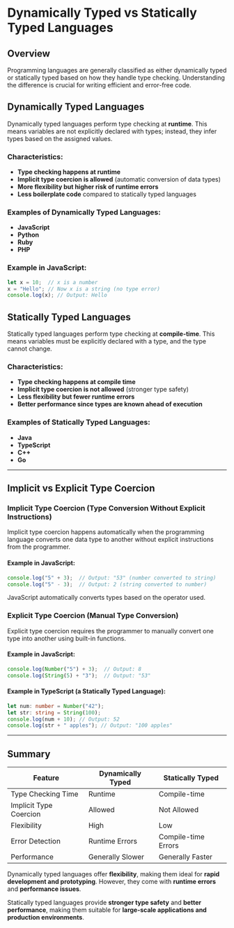 # Dynamically Typed vs Statically Typed Languages

## Overview
Programming languages are generally classified as either dynamically typed or statically typed based on how they handle type checking. Understanding the difference is crucial for writing efficient and error-free code.

## Dynamically Typed Languages
Dynamically typed languages perform type checking at **runtime**. This means variables are not explicitly declared with types; instead, they infer types based on the assigned values. 

### Characteristics:
- **Type checking happens at runtime**
- **Implicit type coercion is allowed** (automatic conversion of data types)
- **More flexibility but higher risk of runtime errors**
- **Less boilerplate code** compared to statically typed languages

### Examples of Dynamically Typed Languages:
- **JavaScript**
- **Python**
- **Ruby**
- **PHP**

### Example in JavaScript:
```javascript
let x = 10;  // x is a number
x = "Hello"; // Now x is a string (no type error)
console.log(x); // Output: Hello
```

## Statically Typed Languages
Statically typed languages perform type checking at **compile-time**. This means variables must be explicitly declared with a type, and the type cannot change.

### Characteristics:
- **Type checking happens at compile time**
- **Implicit type coercion is not allowed** (stronger type safety)
- **Less flexibility but fewer runtime errors**
- **Better performance since types are known ahead of execution**

### Examples of Statically Typed Languages:
- **Java**
- **TypeScript**
- **C++**
- **Go**


---

## Implicit vs Explicit Type Coercion
### Implicit Type Coercion (Type Conversion Without Explicit Instructions)
Implicit type coercion happens automatically when the programming language converts one data type to another without explicit instructions from the programmer.

#### Example in JavaScript:
```javascript
console.log("5" + 3);  // Output: "53" (number converted to string)
console.log("5" - 3);  // Output: 2 (string converted to number)
```
JavaScript automatically converts types based on the operator used.

### Explicit Type Coercion (Manual Type Conversion)
Explicit type coercion requires the programmer to manually convert one type into another using built-in functions.

#### Example in JavaScript:
```javascript
console.log(Number("5") + 3);  // Output: 8
console.log(String(5) + "3");  // Output: "53"
```

#### Example in TypeScript (a Statically Typed Language):
```typescript
let num: number = Number("42");
let str: string = String(100);
console.log(num + 10); // Output: 52
console.log(str + " apples"); // Output: "100 apples"
```

---

## Summary
| Feature                 | Dynamically Typed | Statically Typed |
|-------------------------|------------------|------------------|
| Type Checking Time      | Runtime          | Compile-time     |
| Implicit Type Coercion  | Allowed          | Not Allowed      |
| Flexibility            | High             | Low              |
| Error Detection        | Runtime Errors   | Compile-time Errors |
| Performance            | Generally Slower | Generally Faster |

Dynamically typed languages offer **flexibility**, making them ideal for **rapid development and prototyping**. However, they come with **runtime errors** and **performance issues**.

Statically typed languages provide **stronger type safety** and **better performance**, making them suitable for **large-scale applications and production environments**.

